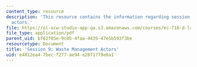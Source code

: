 ```yaml
---
content_type: resource
description: 'This resource contains the information regarding session 9: Waste management
  actors.'
file: https://ol-ocw-studio-app-qa.s3.amazonaws.com/courses/ec-716-d-lab-waste-fall-2015/e4812ea47becf277ae94e2071779e8a1_MITEC_716F15_Session9.pdf
file_type: application/pdf
parent_uid: bf62f05e-9c05-4faa-4435-47e5b593f3be
resourcetype: Document
title: 'Session 9: Waste Management Actors'
uid: e4812ea4-7bec-f277-ae94-e2071779e8a1
---
```


